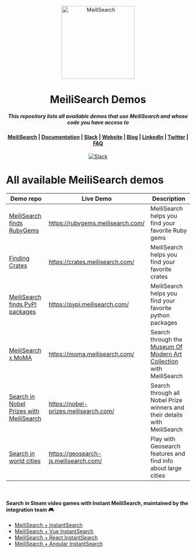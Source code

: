 <p align="center">
  <img src="https://github.com/meilisearch/meilisearch/blob/main/assets/logo.svg" alt="MeiliSearch" width="200" height="200" />
</p>


<h1 align="center">MeiliSearch Demos</h1>
<h5 align="center">This repository lists all available demos that use MeiliSearch and whose code you have access to 
</h5>

<h4 align="center">
  <a href="https://github.com/meilisearch/MeiliSearch">MeiliSearch</a> |
  <a href="https://docs.meilisearch.com">Documentation</a> |
  <a href="https://slack.meilisearch.com">Slack</a> |
  <a href="https://www.meilisearch.com">Website</a> |
  <a href="https://blog.meilisearch.com">Blog</a> |
  <a href="https://fr.linkedin.com/company/meilisearch">LinkedIn</a> |
  <a href="https://twitter.com/meilisearch">Twitter</a> |
  <a href="https://docs.meilisearch.com/faq/">FAQ</a>
</h4>

<p align="center">
  <a href="https://slack.meilisearch.com"><img src="https://img.shields.io/badge/slack-MeiliSearch-blue.svg?logo=slack" alt="Slack"></a>
</p>

# All available MeiliSearch demos

| Demo repo | Live Demo  | Description |
|-----------|------------|-------------|
| [ MeiliSearch finds RubyGems](https://github.com/meilisearch/demos/tree/main/src/finding-rubygems) | https://rubygems.meilisearch.com/ | MeiliSearch helps you find your favorite Ruby gems |
| [ Finding Crates ](https://github.com/meilisearch/demos/tree/main/src/finding-crates) | https://crates.meilisearch.com/ | MeiliSearch helps you find your favorite crates|
| [ MeiliSearch finds PyPI packages ](https://github.com/meilisearch/demos/tree/main/src/finding-pypi) | https://pypi.meilisearch.com/ | MeiliSearch helps you find your favorite python packages|
| [ MeiliSearch x MoMA ](https://github.com/meilisearch/demos/tree/main/src/MoMA) | https://moma.meilisearch.com/ | Search through the  [ Museum Of Modern Art Collection ](https://github.com/MuseumofModernArt/collection) with MeiliSearch|
| [ Search in Nobel Prizes with MeiliSearch ](https://github.com/meilisearch/demos/tree/main/src/nobel-prizes) |  https://nobel-prizes.meilisearch.com/ | Search through all Nobel Prize winners and their details with MeiliSearch |
| [ Search in world cities ](https://github.com/meilisearch/demos/tree/main/src/geo-javascript) |  https://geosearch-js.meilisearch.com/ | Play with Geosearch features and find info about large cities |

<br>

#### Search in Steam video games with Instant MeiliSearch, maintained by the integration team 🎮 

- [MeiliSearch + InstantSearch](https://codesandbox.io/s/ms-is-mese9?fontsize=14&hidenavigation=1&theme=dark)
- [MeiliSearch + Vue InstantSearch](https://codesandbox.io/s/ms-vue-is-1d6bi?fontsize=14&hidenavigation=1&theme=dark&file=/src/App.vue)
- [MeiliSearch + React InstantSearch](https://codesandbox.io/s/ms-react-is-sh9ud?fontsize=14&hidenavigation=1&theme=dark)
- [MeiliSearch + Angular InstantSearch](https://codesandbox.io/s/ms-angularis-7xipe)
